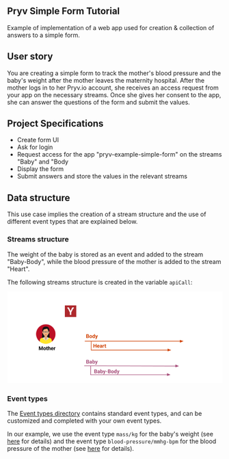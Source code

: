 ## Pryv Simple Form Tutorial 

Example of implementation of a web app used for creation & collection of answers to a simple form.

## User story

You are creating a simple form to track the mother's blood pressure and the baby's weight after the mother leaves the maternity hospital.
After the mother logs in to her Pryv.io account, she receives an access request from your app on the necessary streams.
Once she gives her consent to the app, she can answer the questions of the form and submit the values.

## Project Specifications

- Create form UI
- Ask for login
- Request access for the app "pryv-example-simple-form" on the streams "Baby" and "Body
- Display the form
- Submit answers and store the values in the relevant streams

## Data structure

This use case implies the creation of a stream structure and the use of different event types that are explained below.

### Streams structure

The weight of the baby is stored as an event and added to the stream "Baby-Body", while the blood pressure of the mother is added to the stream "Heart".

The following streams structure is created in the variable `apiCall`:

![Stream structure](/simple-form/assets/Use_case_form_collection.png) 

### Event types

The [Event types directory](https://api.pryv.com/event-types/) contains standard event types, and can be customized and completed with your own event types.

In our example, we use the event type `mass/kg` for the baby's weight (see [here](https://api.pryv.com/event-types/#mass) for details) and the event type `blood-pressure/mmhg-bpm` for the blood pressure of the mother (see [here](https://api.pryv.com/event-types/#blood-pressure) for details).